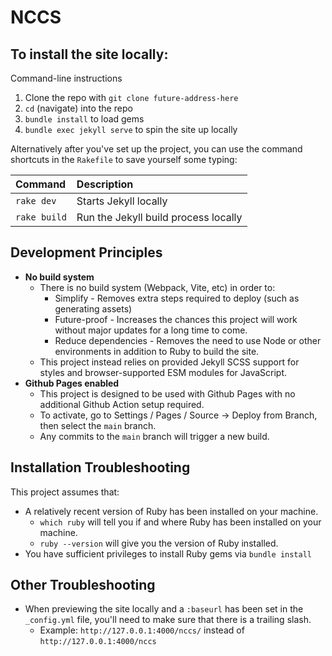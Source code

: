 # NCCS

## To install the site locally:

Command-line instructions

1. Clone the repo with `git clone future-address-here`
2. `cd` (navigate) into the repo
3. `bundle install` to load gems
4. `bundle exec jekyll serve` to spin the site up locally

Alternatively after you've set up the project, you can use the command shortcuts in the `Rakefile` to save yourself some typing:

|Command|Description|
|:---|:---|
|`rake dev`|Starts Jekyll locally|
|`rake build`|Run the Jekyll build process locally|

## Development Principles

- **No build system**
    - There is no build system (Webpack, Vite, etc) in order to:
       - Simplify - Removes extra steps required to deploy (such as generating assets)
       - Future-proof - Increases the chances this project will work without major updates for a long time to come.
       - Reduce dependencies - Removes the need to use Node or other environments in addition to Ruby to build the site.
    - This project instead relies on provided Jekyll SCSS support for styles and browser-supported ESM modules for JavaScript.
- **Github Pages enabled**
    - This project is designed to be used with Github Pages with no additional Github Action setup required.
    - To activate, go to Settings / Pages / Source -> Deploy from Branch, then select the `main` branch.
    - Any commits to the `main` branch will trigger a new build.

## Installation Troubleshooting

This project assumes that:

- A relatively recent version of Ruby has been installed on your machine.
    - `which ruby` will tell you if and where Ruby has been installed on your machine.
    - `ruby --version` will give you the version of Ruby installed.
- You have sufficient privileges to install Ruby gems via `bundle install`

## Other Troubleshooting

- When previewing the site locally and a `:baseurl` has been set in the `_config.yml` file, you'll need to make sure that there is a trailing slash.
    - Example: `http://127.0.0.1:4000/nccs/` instead of `http://127.0.0.1:4000/nccs`
